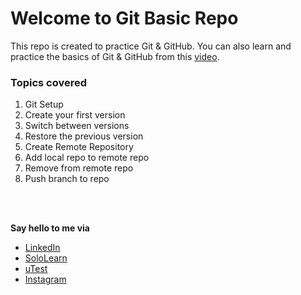 # Welcome to Git Basic Repo

<p>This repo is created to practice Git & GitHub. You can also learn and practice the basics of Git & GitHub from this <a href="https://www.youtube.com/watch?v=hrTQipWp6co">video</a>.</p>


### Topics covered
1. Git Setup
2. Create your first version
3. Switch between versions
4. Restore the previous version
5. Create Remote Repository
6. Add local repo to remote repo
7. Remove from remote repo
8. Push branch to repo


<br/>
<br/>
<p><b>Say hello to me via</b></p>
<ul>
  <li><a href="https://www.linkedin.com/in/mkandan1/">LinkedIn</a></li>
  <li><a href="https://www.sololearn.com/en/profile/17767846">SoloLearn</a></li>
  <li><a href="https://www.utest.com/profile/Mani_K/about">uTest</a></li>
  <li><a href="https://www.instagram.com/__.manii_">Instagram</a></li>
</ul>